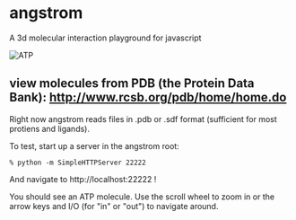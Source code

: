 # angstrom

A 3d molecular interaction playground for javascript

![ATP](http://imgur.com/CSMxME8)

## view molecules from PDB (the Protein Data Bank):  http://www.rcsb.org/pdb/home/home.do

Right now angstrom reads files in .pdb or .sdf format (sufficient for most protiens and ligands).  

To test, start up a server in the angstrom root:  

```
% python -m SimpleHTTPServer 22222
```

And navigate to http://localhost:22222 !

You should see an ATP molecule.  Use the scroll wheel to zoom in or the arrow keys and I/O (for "in" or "out") to navigate around.